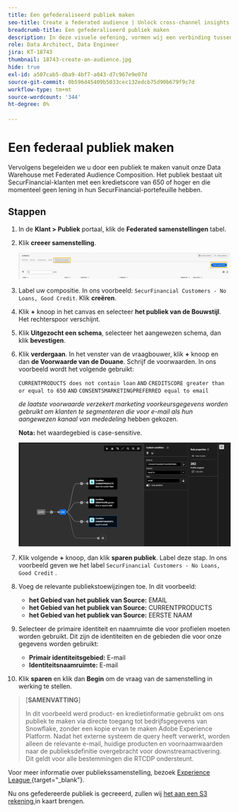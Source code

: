 ```yaml
---
title: Een gefederaliseerd publiek maken
seo-title: Create a federated audience | Unlock cross-channel insights with Federated Audience Composition
breadcrumb-title: Een gefederaliseerd publiek maken
description: In deze visuele oefening, vormen wij een verbinding tussen Adobe Experience Platform en uw onderneming Data Warehouse om Federated Audience Composition toe te laten.
role: Data Architect, Data Engineer
jira: KT-18743
thumbnail: 18743-create-an-audience.jpg
hide: true
exl-id: a507cab5-dba9-4bf7-a043-d7c967e9e07d
source-git-commit: 0b596d45409b5033cec132edcb75d90b679f9c7d
workflow-type: tm+mt
source-wordcount: '344'
ht-degree: 0%

---
```


# Een federaal publiek maken

Vervolgens begeleiden we u door een publiek te maken vanuit onze Data Warehouse met Federated Audience Composition. Het publiek bestaat uit SecurFinancial-klanten met een kredietscore van 650 of hoger en die momenteel geen lening in hun SecurFinancial-portefeuille hebben.

## Stappen

1. In de **Klant > Publiek** portaal, klik de **Federated samenstellingen** tabel.
2. Klik **creeer samenstelling**.

   ![ creeer-samenstelling ](assets/create-composition.png)

3. Label uw compositie. In ons voorbeeld: `SecurFinancial Customers - No Loans, Good Credit`. Klik **creëren**.

4. Klik **+** knoop in het canvas en selecteer **het publiek van de Bouwstijl**. Het rechterspoor verschijnt.

5. Klik **Uitgezocht een schema**, selecteer het aangewezen schema, dan klik **bevestigen**.

6. Klik **verdergaan**. In het venster van de vraagbouwer, klik **+** knoop en dan **de Voorwaarde van de Douane**. Schrijf de voorwaarden. In ons voorbeeld wordt het volgende gebruikt:

   `CURRENTPRODUCTS does not contain loan`
   `AND`
   `CREDITSCORE greater than or equal to 650`
   `AND`
   `CONSENTSMARKETINGPREFERRED equal to email`

   *de laatste voorwaarde verzekert marketing voorkeursgegevens worden gebruikt om klanten te segmenteren die voor e-mail als hun aangewezen kanaal van mededeling* hebben gekozen.

   **Nota:** het waardegebied is case-sensitive.

   ![ vraag-bouwer ](assets/query-builder.png)

7. Klik volgende **+** knoop, dan klik **sparen publiek**. Label deze stap. In ons voorbeeld geven we het label `SecurFinancial Customers - No Loans, Good Credit` .

8. Voeg de relevante publiekstoewijzingen toe. In dit voorbeeld:

   - **het Gebied van het publiek van Source:** EMAIL
   - **het Gebied van het publiek van Source:** CURRENTPRODUCTS
   - **het Gebied van het publiek van Source:** EERSTE NAAM

9. Selecteer de primaire identiteit en naamruimte die voor profielen moeten worden gebruikt. Dit zijn de identiteiten en de gebieden die voor onze gegevens worden gebruikt:

   - **Primair identiteitsgebied:** E-mail
   - **Identiteitsnaamruimte:** E-mail

10. Klik **sparen** en klik dan **Begin** om de vraag van de samenstelling in werking te stellen.

>[**SAMENVATTING**]
>
> In dit voorbeeld werd product- en kredietinformatie gebruikt om ons publiek te maken via directe toegang tot bedrijfsgegevens van Snowflake, zonder een kopie ervan te maken Adobe Experience Platform. Nadat het externe systeem de query heeft verwerkt, worden alleen de relevante e-mail, huidige producten en voornaamwaarden naar de publieksdefinitie overgebracht voor downstreamactivering. Dit geldt voor alle bestemmingen die RTCDP ondersteunt.

Voor meer informatie over publiekssamenstelling, bezoek [ Experience League ](https://experienceleague.adobe.com/en/docs/federated-audience-composition/using/compositions/create-composition/create-composition){target="_blank"}.

Nu ons gefedereerde publiek is gecreeerd, zullen wij [ het aan een S3 rekening ](map-federated-audience-to-s3.md) in kaart brengen.
